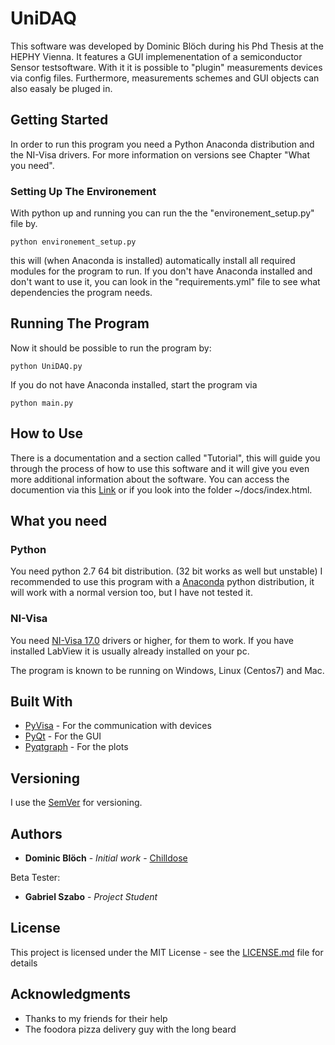 # UniDAQ

This software was developed by Dominic Blöch during his Phd Thesis at the HEPHY Vienna. It features a GUI implemenentation of a semiconductor Sensor testsoftware.
With it it is possible to "plugin" measurements devices via config files. Furthermore, measurements schemes and GUI objects can also easaly be pluged in.

## Getting Started

In order to run this program you need a Python Anaconda distribution and the NI-Visa drivers. For more information on versions see Chapter "What you need".

### Setting Up The Environement

With python up and running you can run the the "environement_setup.py" file by.

```
python environement_setup.py
```

this will (when Anaconda is installed) automatically install all required modules for the program to run. If you don't have Anaconda installed and don't want to use it, you can look in the "requirements.yml" file to see what dependencies the program needs.

## Running The Program

Now it should be possible to run the program by:

```
python UniDAQ.py
```

If you do not have Anaconda installed, start the program via 

```
python main.py
```


## How to Use

There is a documentation and a section called "Tutorial", this will guide you through the process of how to use this software and it will give you even more additional information about the software. You can access the documention via this [Link](https://chilldose.github.io/UniDAQ/) or if you look into the folder ~/docs/index.html.



## What you need

### Python

You need python 2.7 64 bit distribution. (32 bit works as well but unstable)
I recommended to use this program with a [Anaconda](https://www.anaconda.com/download/) python distribution, it will work with a normal version too, but I have not tested it.

### NI-Visa
You need [NI-Visa 17.0](http://www.ni.com/download/ni-visa-17.0/6646/en/) drivers or higher, for them to work. If you have installed LabView it is usually already installed on your pc.

The program is known to be running on Windows, Linux (Centos7) and Mac.


## Built With

* [PyVisa](https://github.com/pyvisa/pyvisa) - For the communication with devices
* [PyQt](https://github.com/pyqt) - For the GUI
* [Pyqtgraph](https://github.com/pyqtgraph/) - For the plots



## Versioning

I use the [SemVer](http://semver.org/) for versioning.


## Authors

* **Dominic Blöch** - *Initial work* - [Chilldose](https://github.com/Chilldose)

Beta Tester:

* **Gabriel Szabo** - *Project Student*

## License

This project is licensed under the MIT License - see the [LICENSE.md](LICENSE.md) file for details

## Acknowledgments

* Thanks to my friends for their help 
* The foodora pizza delivery guy with the long beard
